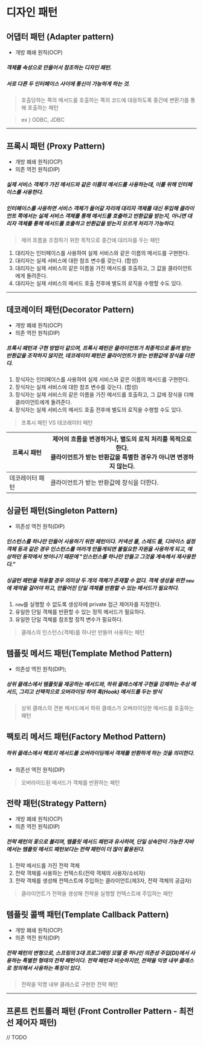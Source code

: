 # 디자인 패턴

## 어댑터 패턴 (Adapter pattern)

- 개방 폐쇄 원칙(OCP)

##### 객체를 속성으로 만들어서 참조하는 디자인 패턴.
##### 서로 다른 두 인터페이스 사이에 통신이 가능하게 하는 것.
> 호출당하는 쪽의 메서드를 호출하는 쪽의 코드에 대응하도록 중간에 변환기를 통해 호출하는 패턴

>ex ) ODBC, JDBC

---

## 프록시 패턴 (Proxy Pattern)

- 개방 폐쇄 원칙(OCP)
- 의존 역전 원칙(DIP)

##### 실제 서비스 객체가 가진 메서드와 같은 이름의 메서드를 사용하는데, 이를 위해 인터페이스를 사용한다.

##### 인터페이스를 사용하면 서비스 객체가 들어갈 자리에 대리자 객체를 대신 투입해 클라이언트 쪽에서는 실제 서비스 객체를 통해 메서드를 호출하고 반환값을 받는지, 아니면 대리자 객체를 통해 메서드를 호출하고 반환값을 받는지 모르게 처리가 가능하다.
> 제어 흐름을 조정하기 위한 목적으로 중간에 대리자를 두는 패턴

1. 대리자는 인터페이스를 사용하여 실제 서비스와 같은 이름의 메서드를 구현한다.
2. 대리자는 실제 서비스에 대한 참조 변수를 갖는다. (합성)
3. 대리자는 실제 서비스의 같은 이름을 가진 메서드를 호출하고, 그 값을 클라이언트에게 돌려준다.
4. 대리자는 실제 서비스의 메서드 호출 전후에 별도의 로직을 수행할 수도 있다.

---

## 데코레이터 패턴(Decorator Pattern)

- 개방 폐쇄 원칙(OCP)
- 의존 역전 원칙(DIP)

##### 프록시 패턴과 구현 방법이 같으며, 프록시 패턴은 클라이언트가 최종적으로 돌려 받는 반환값을 조작하지 않지만, 데코레이터 패턴은 클라이언트가 받는 반환값에 장식을 더한다.

1. 장식자는 인터페이스를 사용하여 실제 서비스와 같은 이름의 메서드를 구현한다.
2. 장식자는 실제 서비스에 대한 참조 변수를 갖는다. (합성)
3. 장식자는 실제 서비스의 같은 이름을 가진 메서드를 호출하고, 그 값에 장식을 더해 클라이언트에게 돌려준다.
4. 장식자는 실제 서비스의 메서드 호출 전후에 별도의 로직을 수행할 수도 있다.

>프록시 패턴 VS 데코레이터 패턴

| 프록시 패턴   | 제어의 흐름을 변경하거나, 별도의 로직 처리를 목적으로 한다.<br/>클라이언트가 받는 반환값을 특별한 경우가 아니면 변경하지 않는다. |
|----------|-----------------------------------------------------------------------------|
| 데코레이터 패턴 | 클라이언트가 받는 반환값에 장식을 더한다.                                                     |


## 싱글턴 패턴(Singleton Pattern)

- 의존성 역전 원칙(DIP)

##### 인스턴스를 하나만 만들어 사용하기 위한 패턴이다. 커넥션 풀, 스레드 풀, 디바이스 설정 객체 등과 같은 경우 인스턴스를 여러개 만들게되면 불필요한 자원을 사용하게 되고, 예상하던 동작에서 벗어나기 때문에 "인스턴스를 하나만 만들고 그것을 계속해서 재사용한다."
##### 싱글턴 패턴을 적용할 경우 의미상 두 개의 객체가 존재할 수 없다. 객체 생성을 위한 ```new``` 에 제약을 걸어야 하고, 만들어진 단일 객체를 반환할 수 있는 메서드가 필요하다.

1. ```new```를 실행할 수 없도록 생성자에 private 접근 제어자를 지정한다.
2. 유일한 단일 객체를 반환할 수 있는 정적 메서드가 필요하다.
3. 유일한 단일 객체를 참조할 정적 변수가 필요하다.

> 클래스의 인스턴스(객체)를 하나만 만들어 사용하는 패턴

## 템플릿 메서드 패턴(Template Method Pattern)

- 의존성 역전 원칙(DIP);

##### 상위 클래스에서 템플릿을 제공하는 메서드와, 하위 클래스에게 구현을 강제하는 추상 메서드, 그리고 선택적으로 오버라이딩 하여 훅(Hook) 메서드를 두는 방식

> 상위 클래스의 견본 메서드에서 하위 클래스가 오버라이딩한 메서드를 호출하는 패턴


## 팩토리 메서드 패턴(Factory Method Pattern)

##### 하위 클래스에서 팩토리 메서드를 오버라이딩해서 객체를 반환하게 하는 것을 의미한다.

- 의존선 역전 원칙(DIP)

> 오버라이드된 메서드가 객체를 반환하는 패턴

## 전략 패턴(Strategy Pattern)

- 개방 폐쇄 원칙(OCP)
- 의존 역전 원칙(DIP)

##### 전략 패턴의 꽃으로 불리며, 템플릿 메서드 패턴과 유사하며, 단일 상속만이 가능한 자바에서는 템플릿 메서드 패턴보다는 전략 패턴이 더 많이 활용된다.

1. 전략 메서드를 가진 전략 객체
2. 전략 객체를 사용하는 컨텍스트(전략 객체의 사용자/소비자)
3. 전략 객체를 생성해 컨텍스트에 주입하는 클라이언트(제3자, 전략 객체의 공급자)

> 클라이언트가 전략을 생성해 전략을 실행할 컨텍스트에 주입하는 패턴

## 템플릿 콜백 패턴(Template Callback Pattern)

- 개방 폐쇄 원칙(OCP)
- 의존 역전 원칙(DIP)

##### 전략 패턴의 변형으로, 스프링의 3대 프로그래밍 모델 중 하나인 의존성 주입(DI)에서 사용하는 특별한 형태의 전략 패턴이다. 전략 패턴과 비슷하지만, 전략을 익명 내부 클래스로 정의해서 사용하는 특징이 있다.

> 전략을 익명 내부 클래스로 구현한 전략 패턴

----
## 프론트 컨트롤러 패턴 (Front Controller Pattern - 최전선 제어자 패턴)
// TODO